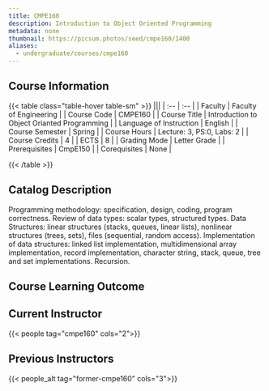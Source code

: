 ```yaml
---
title: CMPE160
description: Introduction to Object Oriented Programming
metadata: none
thumbnail: https://picsum.photos/seed/cmpe160/1400
aliases:
  - undergraduate/courses/cmpe160
---
```


## Course Information


<!-- prettier-ignore-start -->
{{< table class="table-hover table-sm" >}}
|||
| :-- | :-- |
| Faculty | Faculty of Engineering |
| Course Code | CMPE160 |
| Course Title | Introduction to Object Orianted Programming |
| Language of Instruction | English |
| Course Semester | Spring |
| Course Hours | Lecture: 3, PS:0, Labs: 2 |
| Course Credits | 4 |
| ECTS | 8 |
| Grading Mode | Letter Grade |
| Prerequisites | CmpE150 |
| Corequisites | None |

{{< /table >}}
<!-- prettier-ignore-end -->


## Catalog Description

Programming methodology: specification, design, coding, program correctness. Review of data types: scalar types, structured types. Data Structures: linear structures (stacks, queues, linear lists), nonlinear structures (trees, sets), files (sequential, random access). 
Implementation of data structures: linked list implementation, multidimensional array implementation, record implementation, character string, stack, queue, tree and set implementations. Recursion.

## Course Learning Outcome


## Current Instructor

{{< people tag="cmpe160" cols="2">}}

## Previous Instructors

{{< people_alt tag="former-cmpe160" cols="3">}}
